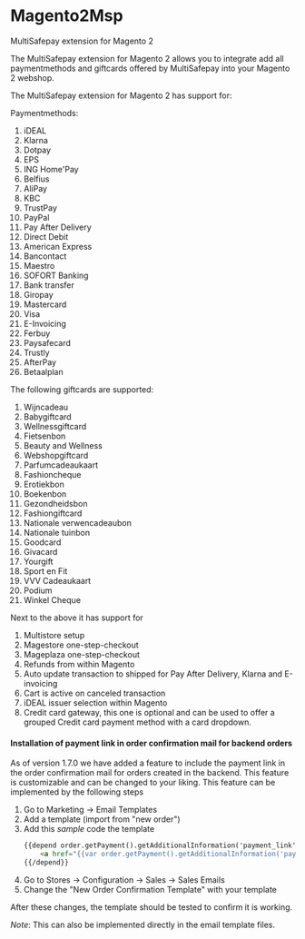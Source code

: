 # Magento2Msp
MultiSafepay extension for Magento 2

The MultiSafepay extension for Magento 2 allows you to integrate add all paymentmethods and giftcards offered by MultiSafepay into your Magento 2 webshop.

The MultiSafepay extension for Magento 2 has support for:

Paymentmethods:
1. iDEAL
2. Klarna
3. Dotpay
4. EPS
5. ING Home'Pay
6. Belfius
7. AliPay
8. KBC
9. TrustPay
10. PayPal
11. Pay After Delivery
12. Direct Debit
13. American Express
14. Bancontact
15. Maestro
16. SOFORT Banking
17. Bank transfer
18. Giropay
19. Mastercard
20. Visa
21. E-Invoicing
22. Ferbuy
23. Paysafecard
24. Trustly
25. AfterPay
26. Betaalplan

The following giftcards are supported:
1. Wijncadeau
2. Babygiftcard
3. Wellnessgiftcard
4. Fietsenbon
5. Beauty and Wellness
6. Webshopgiftcard
7. Parfumcadeaukaart
8. Fashioncheque
9. Erotiekbon
10. Boekenbon
11. Gezondheidsbon
12. Fashiongiftcard
13. Nationale verwencadeaubon
14. Nationale tuinbon
15. Goodcard
16. Givacard
17. Yourgift
18. Sport en Fit
19. VVV Cadeaukaart
20. Podium
21. Winkel Cheque

Next to the above it has support for
1. Multistore setup
2. Magestore one-step-checkout
3. Mageplaza one-step-checkout
4. Refunds from within Magento 
5. Auto update transaction to shipped for Pay After Delivery, Klarna and E-invoicing
6. Cart is active on canceled transaction
7. iDEAL issuer selection within Magento
8. Credit card gateway, this one is optional and can be used to offer a grouped Credit card payment method with a card dropdown.
 
#### Installation of payment link in order confirmation mail for backend orders
As of version 1.7.0 we have added a feature to include the payment link in the order confirmation mail for orders created in the backend.
This feature is customizable and can be changed to your liking.
This feature can be implemented by the following steps
1. Go to Marketing -> Email Templates
2. Add a template (import from "new order")
3. Add this *sample* code the template
    ````html
    {{depend order.getPayment().getAdditionalInformation('payment_link')}}
        <a href="{{var order.getPayment().getAdditionalInformation('payment_link')}}">Pay now with {{var order.getPayment().getAdditionalInformation('method_title')}}</a>
    {{/depend}}
    ````
4. Go to Stores -> Configuration -> Sales -> Sales Emails
5. Change the "New Order Confirmation Template" with your template

After these changes, the template should be tested to confirm it is working.

*Note*: This can also be implemented directly in the email template files.